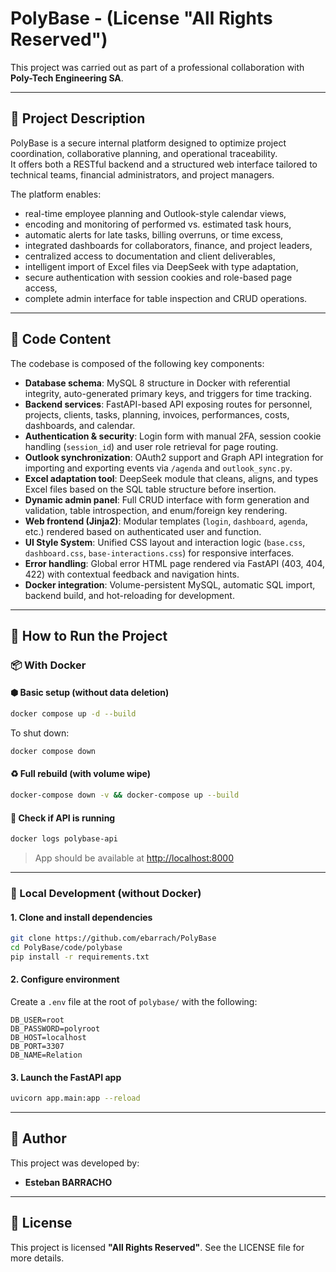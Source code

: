 # PolyBase - (License "All Rights Reserved")

This project was carried out as part of a professional collaboration with **Poly-Tech Engineering SA**.

---

## 📌 Project Description

PolyBase is a secure internal platform designed to optimize project coordination, collaborative planning, and operational traceability.  
It offers both a RESTful backend and a structured web interface tailored to technical teams, financial administrators, and project managers.

The platform enables:

- real-time employee planning and Outlook-style calendar views,
- encoding and monitoring of performed vs. estimated task hours,
- automatic alerts for late tasks, billing overruns, or time excess,
- integrated dashboards for collaborators, finance, and project leaders,
- centralized access to documentation and client deliverables,
- intelligent import of Excel files via DeepSeek with type adaptation,
- secure authentication with session cookies and role-based page access,
- complete admin interface for table inspection and CRUD operations.

---

## 🧱 Code Content

The codebase is composed of the following key components:

- **Database schema**: MySQL 8 structure in Docker with referential integrity, auto-generated primary keys, and triggers for time tracking.
- **Backend services**: FastAPI-based API exposing routes for personnel, projects, clients, tasks, planning, invoices, performances, costs, dashboards, and calendar.
- **Authentication & security**: Login form with manual 2FA, session cookie handling (`session_id`) and user role retrieval for page routing.
- **Outlook synchronization**: OAuth2 support and Graph API integration for importing and exporting events via `/agenda` and `outlook_sync.py`.
- **Excel adaptation tool**: DeepSeek module that cleans, aligns, and types Excel files based on the SQL table structure before insertion.
- **Dynamic admin panel**: Full CRUD interface with form generation and validation, table introspection, and enum/foreign key rendering.
- **Web frontend (Jinja2)**: Modular templates (`login`, `dashboard`, `agenda`, etc.) rendered based on authenticated user and function.
- **UI Style System**: Unified CSS layout and interaction logic (`base.css`, `dashboard.css`, `base-interactions.css`) for responsive interfaces.
- **Error handling**: Global error HTML page rendered via FastAPI (403, 404, 422) with contextual feedback and navigation hints.
- **Docker integration**: Volume-persistent MySQL, automatic SQL import, backend build, and hot-reloading for development.

---

## 🚀 How to Run the Project

### 📦 With Docker

#### ⬢ Basic setup (without data deletion)

```bash
docker compose up -d --build

````

To shut down:

```bash
docker compose down
```

#### ♻️ Full rebuild (with volume wipe)

```bash
docker-compose down -v && docker-compose up --build
```

#### 🧪 Check if API is running

```bash
docker logs polybase-api
```

> App should be available at [http://localhost:8000](http://localhost:8000)

---

### 🐍 Local Development (without Docker)

#### 1. Clone and install dependencies

```bash
git clone https://github.com/ebarrach/PolyBase
cd PolyBase/code/polybase
pip install -r requirements.txt
```

#### 2. Configure environment

Create a `.env` file at the root of `polybase/` with the following:

```
DB_USER=root
DB_PASSWORD=polyroot
DB_HOST=localhost
DB_PORT=3307
DB_NAME=Relation
```

#### 3. Launch the FastAPI app

```bash
uvicorn app.main:app --reload
```

---

## 👤 Author

This project was developed by:

* **Esteban BARRACHO**

---

## 📄 License

This project is licensed **"All Rights Reserved"**.
See the LICENSE file for more details.